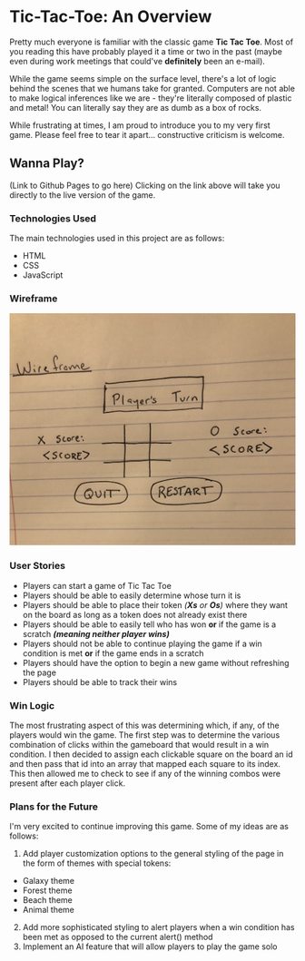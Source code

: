 # Tic-Tac-Toe: An Overview
Pretty much everyone is familiar with the classic game **Tic Tac Toe**. Most of you reading this have probably played it a time or two in the past (maybe even during work meetings that could've **definitely** been an e-mail). 

While the game seems simple on the surface level, there's a lot of logic behind the scenes that we humans take for granted. Computers are not able to make logical inferences like we are - they're literally composed of plastic and metal! You can literally say they are as dumb as a box of rocks. 

While frustrating at times, I am proud to introduce you to my very first game. Please feel free to tear it apart... constructive criticism is welcome.

## Wanna Play?
(Link to Github Pages to go here)
Clicking on the link above will take you directly to the live version of the game.


### Technologies Used
The main technologies used in this project are as follows:
- HTML
- CSS
- JavaScript


### Wireframe
![Basic wireframe](docs/Tic_Tac_Toe_Wireframe.jpg)


### User Stories
- Players can start a game of Tic Tac Toe
- Players should be able to easily determine whose turn it is
- Players should be able to place their token *(**Xs** or **Os**)* where they want on the board as long as a token does not already exist there
- Players should be able to easily tell who has won **or** if the game is a scratch ***(meaning neither player wins)***
- Players should not be able to continue playing the game if a win condition is met **or** if the game ends in a scratch
- Players should have the option to begin a new game without refreshing the page
- Players should be able to track their wins


### Win Logic
The most frustrating aspect of this was determining which, if any, of the players would win the game. The first step was to determine the various combination of clicks within the gameboard that would result in a win condition. I then decided to assign each clickable square on the board an id and then pass that id into an array that mapped each square to its index. This then allowed me to check to see if any of the winning combos were present after each player click.

### Plans for the Future
I'm very excited to continue improving this game. Some of my ideas are as follows:
1. Add player customization options to the general styling of the page in the form of themes with special tokens:
  - Galaxy theme
  - Forest theme
  - Beach theme
  - Animal theme
2. Add more sophisticated styling to alert players when a win condition has been met as opposed to the current alert() method
3. Implement an AI feature that will allow players to play the game solo
